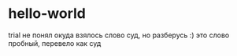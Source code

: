 # hello-world
trial
не понял окуда взялось слово суд, но разберусь  :)
это слово пробный, перевело как суд
